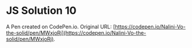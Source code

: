 # JS Solution 10

A Pen created on CodePen.io. Original URL: [https://codepen.io/Nalini-Vo-the-solid/pen/MWxjoRj](https://codepen.io/Nalini-Vo-the-solid/pen/MWxjoRj).

